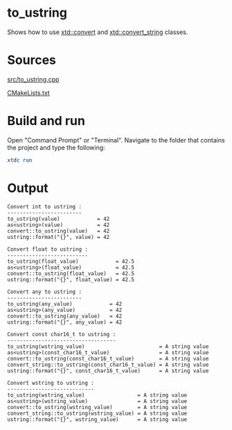 # to_ustring

Shows how to use [xtd::convert](../../../../src/xtd.core/include/xtd/convert.h) and  [xtd::convert_string](../../../../src/xtd.core/include/xtd/convert.h) classes.

# Sources

[src/to_ustring.cpp](src/to_ustring.cpp)

[CMakeLists.txt](CMakeLists.txt)

# Build and run

Open "Command Prompt" or "Terminal". Navigate to the folder that contains the project and type the following:

```cmake
xtdc run
```

# Output

```
Convert int to ustring :
------------------------
to_ustring(value)            = 42
as<ustring>(value)           = 42
convert::to_ustring(value)   = 42
ustring::format("{}", value) = 42

Convert float to ustring :
--------------------------
to_ustring(float_value)            = 42.5
as<ustring>(float_value)           = 42.5
convert::to_ustring(float_value)   = 42.5
ustring::format("{}", float_value) = 42.5

Convert any to ustring :
------------------------
to_ustring(any_value)            = 42
as<ustring>(any_value)           = 42
convert::to_ustring(any_value)   = 42
ustring::format("{}", any_value) = 42

Convert const char16_t to ustring :
-----------------------------------
to_ustring(wstring_value)                        = A string value
as<ustring>(const_char16_t_value)                = A string value
convert::to_ustring(const_char16_t_value)        = A string value
convert_string::to_ustring(const_char16_t_value) = A string value
ustring::format("{}", const_char16_t_value)      = A string value

Convert wstring to ustring :
----------------------------
to_ustring(wstring_value)                 = A string value
as<ustring>(wstring_value)                = A string value
convert::to_ustring(wstring_value)        = A string value
convert_string::to_ustring(wstring_value) = A string value
ustring::format("{}", wstring_value)      = A string value
```
